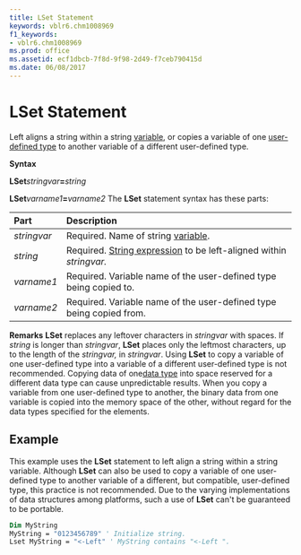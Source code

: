 ```yaml
---
title: LSet Statement
keywords: vblr6.chm1008969
f1_keywords:
- vblr6.chm1008969
ms.prod: office
ms.assetid: ecf1dbcb-7f8d-9f98-2d49-f7ceb790415d
ms.date: 06/08/2017
---
```



# LSet Statement

Left aligns a string within a string [variable](vbe-glossary.md), or copies a variable of one [user-defined type](vbe-glossary.md) to another variable of a different user-defined type.

 **Syntax**

 **LSet**_stringvar_**=**_string_

 **LSet**_varname1_**=**_varname2_
The  **LSet** statement syntax has these parts:


|**Part**|**Description**|
|:-----|:-----|
| _stringvar_|Required. Name of string [variable](vbe-glossary.md).|
| _string_|Required. [String expression](vbe-glossary.md) to be left-aligned within _stringvar._|
| _varname1_|Required. Variable name of the user-defined type being copied to.|
| _varname2_|Required. Variable name of the user-defined type being copied from.|

 **Remarks**
 **LSet** replaces any leftover characters in _stringvar_ with spaces.
If  _string_ is longer than _stringvar_, **LSet** places only the leftmost characters, up to the length of the _stringvar,_ in _stringvar_.
Using  **LSet** to copy a variable of one user-defined type into a variable of a different user-defined type is not recommended. Copying data of one[data type](vbe-glossary.md) into space reserved for a different data type can cause unpredictable results.
When you copy a variable from one user-defined type to another, the binary data from one variable is copied into the memory space of the other, without regard for the data types specified for the elements.

## Example

This example uses the  **LSet** statement to left align a string within a string variable. Although **LSet** can also be used to copy a variable of one user-defined type to another variable of a different, but compatible, user-defined type, this practice is not recommended. Due to the varying implementations of data structures among platforms, such a use of **LSet** can't be guaranteed to be portable.


```vb
Dim MyString 
MyString = "0123456789" ' Initialize string. 
Lset MyString = "<-Left" ' MyString contains "<-Left ". 

```


